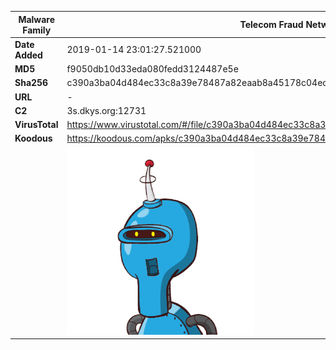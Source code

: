 | Malware Family | Telecom Fraud Network for South Koreans                      |
| -------------- | ------------------------------------------------------------ |
| **Date Added** | 2019-01-14 23:01:27.521000                                                   |
| **MD5**        | f9050db10d33eda080fedd3124487e5e                             |
| **Sha256**     | c390a3ba04d484ec33c8a39e78487a82eaab8a45178c04ed5f5751db7b442ad6 |
| **URL**        | -                                                            |
| **C2**         | 3s.dkys.org:12731 |
| **VirusTotal** | https://www.virustotal.com/#/file/c390a3ba04d484ec33c8a39e78487a82eaab8a45178c04ed5f5751db7b442ad6/detection |
| **Koodous**    | https://koodous.com/apks/c390a3ba04d484ec33c8a39e78487a82eaab8a45178c04ed5f5751db7b442ad6 |
|                | ![](../assets/c390a3ba04d484ec33c8a39e78487a82eaab8a45178c04ed5f5751db7b442ad6.png) |